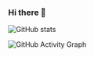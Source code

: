 ### Hi there 👋


![GitHub stats](https://github-readme-stats.vercel.app/api?username=sajadkardel&show_icons=true&theme=chartreuse-dark)

![GitHub Activity Graph](https://activity-graph.herokuapp.com/graph?username=sajadkardel&bg_color=000000&color=4fff67&line=239114&point=ffffff&area=true)  
